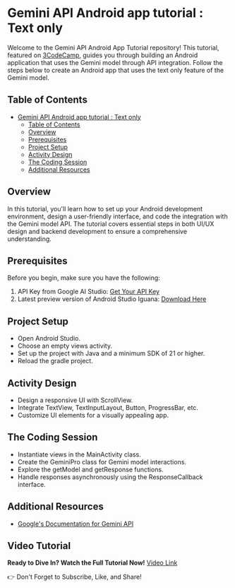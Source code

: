 # Gemini API Android app tutorial : Text only

Welcome to the Gemini API Android App Tutorial repository! This tutorial, featured on [3CodeCamp](https://www.youtube.com/@3CodeCampers), guides you through building an Android application that uses the Gemini model through API integration. Follow the steps below to create an Android app that uses the text only feature of the Gemini model.

## Table of Contents
- [Gemini API Android app tutorial : Text only](#gemini-api-android-app-tutorial--text-only)
  - [Table of Contents](#table-of-contents)
  - [Overview](#overview)
  - [Prerequisites](#prerequisites)
  - [Project Setup](#project-setup)
  - [Activity Design](#activity-design)
  - [The Coding Session](#the-coding-session)
  - [Additional Resources](#additional-resources)
 

## Overview
In this tutorial, you'll learn how to set up your Android development environment, design a user-friendly interface, and code the integration with the Gemini model API. The tutorial covers essential steps in both UI/UX design and backend development to ensure a comprehensive understanding.

## Prerequisites
Before you begin, make sure you have the following:
1. API Key from Google AI Studio: [Get Your API Key](https://makersuite.google.com/app/apikey)
2. Latest preview version of Android Studio Iguana: [Download Here](https://developer.android.com/studio/preview)

## Project Setup
- Open Android Studio.
- Choose an empty views activity.
- Set up the project with Java and a minimum SDK of 21 or higher.
- Reload the gradle project.

## Activity Design
- Design a responsive UI with ScrollView.
- Integrate TextView, TextInputLayout, Button, ProgressBar, etc.
- Customize UI elements for a visually appealing app.

## The Coding Session
- Instantiate views in the MainActivity class.
- Create the GeminiPro class for Gemini model interactions.
- Explore the getModel and getResponse functions.
- Handle responses asynchronously using the ResponseCallback interface.

## Additional Resources
- [Google's Documentation for Gemini API](https://ai.google.dev/tutorials/android_quickstart)


## Video Tutorial
**Ready to Dive In? Watch the Full Tutorial Now!**
[Video Link](https://www.youtube.com/watch?v=ovO1NpAMAEk&t)

👉 Don't Forget to Subscribe, Like, and Share!
